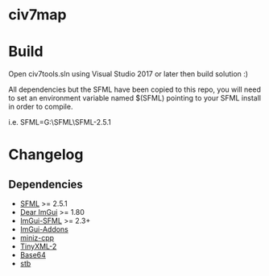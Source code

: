 civ7map
=======

# Build
Open civ7tools.sln using Visual Studio 2017 or later then build solution :)

All dependencies but the SFML have been copied to this repo, you will need to set an environment variable named $(SFML) pointing to your SFML install in order to compile.

i.e.
SFML=G:\SFML\SFML-2.5.1

# Changelog

Dependencies
-----

* [SFML](https://github.com/SFML/SFML) >= 2.5.1
* [Dear ImGui](https://github.com/ocornut/imgui) >= 1.80
* [ImGui-SFML](https://github.com/eliasdaler/imgui-sfml) >= 2.3+
* [ImGui-Addons](https://github.com/wflohry/imgui-addons)
* [miniz-cpp](https://github.com/tfussell/miniz-cpp)
* [TinyXML-2](https://github.com/leethomason/tinyxml2)
* [Base64](https://github.com/terrakuh/base64)
* [stb](https://github.com/nothings/stb)
